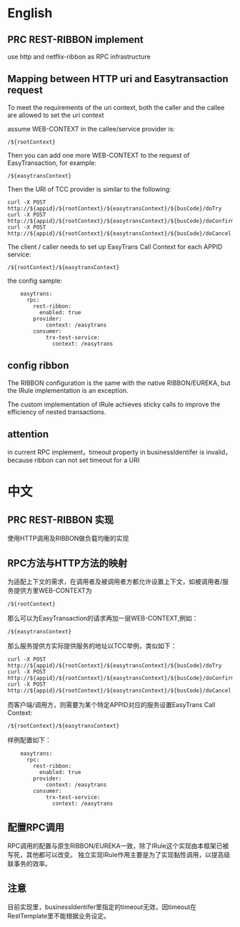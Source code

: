 # English
## PRC REST-RIBBON implement 
use http and netflix-ribbon as RPC infrastructure

## Mapping between HTTP uri and Easytransaction request
To meet the requirements of the uri context, both the caller and the callee are allowed to set the uri context

assume WEB-CONTEXT in the callee/service provider is:

	/${rootContext}

Then you can add one more WEB-CONTEXT to the request of EasyTransaction, for example:

	/${easytransContext}

Then the URI of TCC provider is similar to the following:

	curl -X POST http://${appid}/${rootContext}/${easytransContext}/${busCode}/doTry
	curl -X POST http://${appid}/${rootContext}/${easytransContext}/${busCode}/doConfirm
	curl -X POST http://${appid}/${rootContext}/${easytransContext}/${busCode}/doCancel

The client / caller needs to set up EasyTrans Call Context for each APPID service:

	/${rootContext}/${easytransContext}

the config sample:

        easytrans:
		  rpc:
		    rest-ribbon:
	    	  enabled: true
	      	provider:
	        	context: /easytrans
	      	consumer:
	        	trx-test-service:
	          	  context: /easytrans

## config ribbon
The RIBBON configuration is the same with the native RIBBON/EUREKA, but the IRule implementation is an exception.

The custom implementation of IRule achieves sticky calls to improve the efficiency of nested transactions.

## attention
in current RPC implement，timeout property in businessIdentifer is invalid，because ribbon can not set timeout for a URI


# 中文
## PRC REST-RIBBON 实现 
使用HTTP调用及RIBBON做负载均衡的实现

## RPC方法与HTTP方法的映射

为适配上下文的需求，在调用者及被调用者方都允许设置上下文，如被调用者/服务提供方里WEB-CONTEXT为
	
	/${rootContext}

那么可以为EasyTransaction的请求再加一层WEB-CONTEXT,例如：

	/${easytransContext}
	
那么服务提供方实际提供服务的地址以TCC举例，类似如下：

	curl -X POST http://${appid}/${rootContext}/${easytransContext}/${busCode}/doTry
	curl -X POST http://${appid}/${rootContext}/${easytransContext}/${busCode}/doConfirm
	curl -X POST http://${appid}/${rootContext}/${easytransContext}/${busCode}/doCancel

而客户端/调用方，则需要为某个特定APPID对应的服务设置EasyTrans Call Context:

	/${rootContext}/${easytransContext}
	

样例配置如下：

        easytrans:
		  rpc:
		    rest-ribbon:
	    	  enabled: true
	      	provider:
	        	context: /easytrans
	      	consumer:
	        	trx-test-service:
	          	  context: /easytrans

## 配置RPC调用
RPC调用的配置与原生RIBBON/EUREKA一致，除了IRule这个实现由本框架已被写死，其他都可以改变。
独立实现IRule作用主要是为了实现黏性调用，以提高级联事务的效率。

## 注意
目前实现里，businessIdentifer里指定的timeout无效，因timeout在RestTemplate里不能根据业务设定。
	

